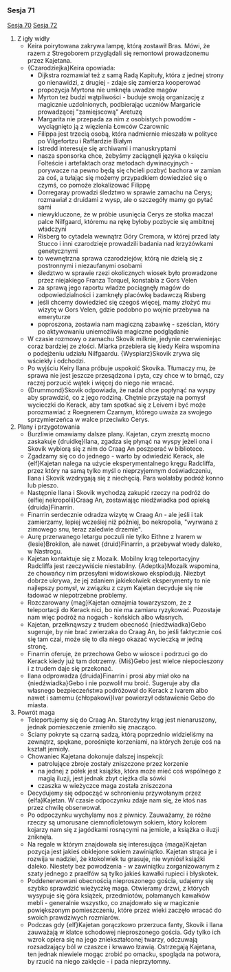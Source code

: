 ### Sesja 71
[Sesja 70](#sesja-70) [Sesja 72](#sesja-72)
1. Z igły widły
    - Keira poirytowana zakrywa lampę, którą zostawił Bras. Mówi, że razem z Stregoborem przyglądali się remontowi prowadzonemu przez Kajetana.
    - {Czarodziejka}Keira opowiada:
        - Dijkstra rozmawiał też z samą Radą Kapituły, która z jednej strony go nienawidzi, z drugiej - zdaje się zamierza kooperować
        - propozycja Myrtona nie umknęła uwadze magów
        - Myrton też budzi wątpliwości - buduje swoją organizację z magicznie uzdolnionych, podbierając uczniów Margaricie prowadzącej "zamiejscową" Aretuzę
        - Margarita nie przepada za nim z osobistych powodów - wyciągnięto ją z więzienia Łowców Czarownic
        - Filippa jest trzecią osobą, która nadmiernie mieszała w polityce po Vilgefortzu i Raffardzie Białym
        - Istredd interesuje się archiwami i manuskryptami
        - nasza sponsorka chce, żebyśmy zaciągnęli języka o księciu Folteście i artefaktach oraz metodach dywinacyjnych - porywacze na pewno będą się chcieli pozbyć bachora w zamian za coś, a tułając się możemy przypadkiem dowiedzieć się o czymś, co pomoże zlokalizować Filippę
        - Dorregaray prowadzi śledztwo w sprawie zamachu na Cerys; rozmawiał z druidami z wysp, ale o szczegóły mamy go pytać sami
        - niewykluczone, że w próbie usunięcia Cerys ze stołka maczał palce Nilfgaard, któremu na rękę byłoby pozbycie się ambitnej władczyni
        - Risberg to cytadela wewnątrz Góry Cremora, w której przed laty Stucco i inni czarodzieje prowadzili badania nad krzyżówkami genetycznymi
        - to wewnętrzna sprawa czarodziejów, którą nie dzielą się z postronnymi i niezaufanymi osobami
        - śledztwo w sprawie rzezi okolicznych wiosek było prowadzone przez niejakiego Franza Torquel, konstabla z Gors Velen
        - za sprawą jego raportu władze pociągnęły magów do odpowiedzialności i zamknęły placówkę badawczą Risberg
        - jeśli chcemy dowiedzieć się czegoś więcej, mamy złożyć mu wizytę w Gors Velen, gdzie podobno po wojnie przebywa na emeryturze
        - poproszona, zostawia nam magiczną zabawkę - sześcian, który po aktywowaniu uniemożliwia magiczne podglądanie
    - W czasie rozmowy o zamachu Skovik milknie, jedynie czerwieniejąc coraz bardziej ze złości. Miarka przebiera się kiedy Keira wspomina o podejżeniu udziału Nilfgaardu. {Wyspiarz}Skovik zrywa się wściekły i odchodzi.
    - Po wyjściu Keiry Ilana próbuje uspokoić Skovika. Tłumaczy mu, że sprawa nie jest jeszcze przesądzona i pyta, czy chce w to brnąć, czy raczej porzucić wątek i więcej do niego nie wracać.
    - {Drummond}Skovik odpowiada, że nadal chce popłynąć na wyspy aby sprawdzić, co z jego rodziną. Chętnie przystaje na pomysł wycieczki do Kerack, aby tam spotkać się z Leivem i być może porozmawiać z Roegnerem Czarnym, którego uważa za swojego sprzymierzeńca w walce przeciwko Cerys.
2. Plany i przygotowania 
    - Burzliwie omawiamy dalsze plany. Kajetan, czym zresztą mocno zaskakuje {druidkę}Ilana, zgadza się płynąć na wyspy jeżeli ona i Skovik wybiorą się z nim do Craag An poszperać w bibliotece.
    - Zgadzamy się co do jednego - warto by odwiedzić Kerack, ale {elf}Kajetan nalega na użycie eksperymentalnego kręgu Radcliffa, przez który na samą tylko myśl o nieprzyjemnym doświadczeniu, Ilana i Skovik wzdrygają się z niechęcią. Para wolałaby podróż konno lub pieszo.
    - Następnie Ilana i Skovik wychodzą zakupić rzeczy na podróż do {elfiej nekropolii}Craag An, zostawiając niedźwiadka pod opieką {druida}Finarrin.
    - Finarrin serdecznie odradza wizytę w Craag An - ale jeśli i tak zamierzamy, lepiej wcześiej niż później, bo nekropolia, "wyrwana z zimowego snu, teraz zaledwie drzemie".
    - Aurę przerwanego letargu poczuli nie tylko Eithne z Ivarem w {lesie}Brokilon, ale nawet {druid}Finarrin, a przebywał wtedy daleko, w Nastrogu.
    - Kajetan kontaktuje się z Mozaik. Mobilny krąg teleportacyjny Radcliffa jest rzeczywiście niestabilny. {Adeptka}Mozaik wspomina, że chowańcy nim przesyłani widowiskowo eksplodują. Niezbyt dobrze ukrywa, że jej zdaniem jakiekolwiek eksperymenty to nie najlepszy pomysł, w związku z czym Kajetan decyduje się nie ładować w niepotrzebne problemy.
    - Rozczarowany {mag}Kajetan oznajmia towarzyszom, że z teleportacji do Kerack nici, bo nie ma zamiaru ryzykować. Pozostaje nam więc podróż na nogach - końskich albo własnych.
    - Kajetan, przełknąwszy z trudem obecność {niedźwiadka}Gebo sugeruje, by nie brać zwierzaka do Craag An, bo jeśli faktycznie coś się tam czai, może się to dla niego okazać wycieczką w jedną stronę.
    - Finarrin oferuje, że przechowa Gebo w wiosce i podrzuci go do Kerack kiedy już tam dotrzemy. {Miś}Gebo jest wielce niepocieszony i z trudem daje się przekonać. 
    - Ilana odprowadza {druida}Finarrin i prosi aby miał oko na {niedźwiadka}Gebo i nie pozwolił mu broić. Sugeruje aby dla własnego bezpieczeństwa podróżował do Kerack z Ivarem albo nawet i samemu {chłopakowi}Ivar powierzył odstawienie Gebo do miasta.
3. Powrót maga
    - Teleportujemy się do Craag An. Starożytny krąg jest nienaruszony, jednak pomieszczenie zmieniło się znacząco.
    - Ściany pokryte są czarną sadzą, którą poprzednio widzieliśmy na zewnątrz, spękane, porośnięte korzeniami, na których żeruje coś na kształt jemioły.
    - Chowaniec Kajetana dokonuje dalszej inspekcji:
        - patrolujące zbroje zostały zniszczone przez korzenie
        - na jednej z półek jest książka, która może mieć coś wspólnego z magią iluzji, jest jednak zbyt ciężka dla sówki
        - czaszka w wieżyczce maga została zniszczona
    - Decydujemy się odpocząć w schronieniu przywołanym przez {elfa}Kajetan. W czasie odpoczynku zdaje nam się, że ktoś nas przez chwilę obserwował.
    - Po odpoczynku wychylamy nos z piwnicy. Zauważamy, że różne rzeczy są umorusane ciemnofioletowym sokiem, który kolorem kojarzy nam się z jagódkami rosnącymi na jemiole, a książka o iluzji zniknęła.
    - Na regale w którym znajdowała się interesująca {maga}Kajetan pozycja jest jakieś obklejone sokiem zawiniątko. Kajetan strąca je i rozwija w nadziei, że ktokolwiek tu grasuje, nie wyniósł książki daleko. Niestety bez powodzenia - w zawiniątku zorganizowanym z szaty jednego z praelfów są tylko jakieś kawałki rupieci i błyskotek.
    - Poddenerwowani obecnością nieproszonego gościa, udajemy się szybko sprawdzić wieżyczkę maga. Otwieramy drzwi, z których wysypuje się góra książek, przedmiotów, połamanych kawałków mebli - generalnie wszystko, co znajdowało się w magicznie powiększonym pomieszczeniu, które przez wieki zaczęło wracać do swoich prawdziwych rozmiarów.
    - Podczas gdy {elf}Kajetan gorączkowo przerzuca fanty, Skovik i Ilana zauważają w klatce schodowej nieproszonego gościa. Gdy tylko ich wzrok opiera się na jego zniekształconej twarzy, odczuwają rozsadzający ból w czaszce i krwawo łzawią. Ostrzegają Kajetana, ten jednak niewiele mogąc zrobić po omacku, spogląda na potwora, by rzucić na niego zaklęcie - i pada nieprzytomny.